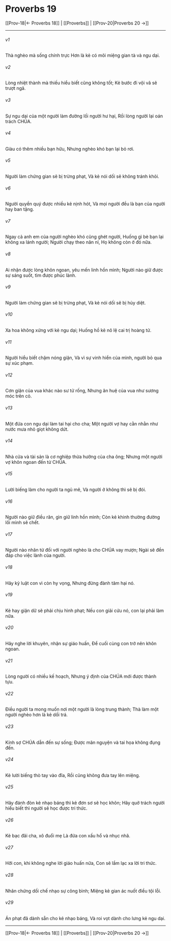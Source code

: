# Proverbs 19

[[Prov-18|← Proverbs 18]] | [[Proverbs]] | [[Prov-20|Proverbs 20 →]]
***



###### v1 
Thà nghèo mà sống chính trực Hơn là kẻ có môi miệng gian tà và ngu dại. 

###### v2 
Lòng nhiệt thành mà thiếu hiểu biết cũng không tốt; Kẻ bước đi vội vã sẽ trượt ngã. 

###### v3 
Sự ngu dại của một người làm đường lối người hư hại, Rồi lòng người lại oán trách CHÚA. 

###### v4 
Giàu có thêm nhiều bạn hữu, Nhưng nghèo khó bạn lại bỏ rơi. 

###### v5 
Người làm chứng gian sẽ bị trừng phạt, Và kẻ nói dối sẽ không tránh khỏi. 

###### v6 
Người quyền quý được nhiều kẻ nịnh hót, Và mọi người đều là bạn của người hay ban tặng. 

###### v7 
Ngay cả anh em của người nghèo khó cũng ghét người, Huống gì bè bạn lại không xa lánh người; Người chạy theo năn nỉ, Họ không còn ở đó nữa. 

###### v8 
Ai nhận được lòng khôn ngoan, yêu mến linh hồn mình; Người nào giữ được sự sáng suốt, tìm được phúc lành. 

###### v9 
Người làm chứng gian sẽ bị trừng phạt, Và kẻ nói dối sẽ bị hủy diệt. 

###### v10 
Xa hoa không xứng với kẻ ngu dại; Huống hồ kẻ nô lệ cai trị hoàng tử. 

###### v11 
Người hiểu biết chậm nóng giận, Và vì sự vinh hiển của mình, người bỏ qua sự xúc phạm. 

###### v12 
Cơn giận của vua khác nào sư tử rống, Nhưng ân huệ của vua như sương móc trên cỏ. 

###### v13 
Một đứa con ngu dại làm tai hại cho cha; Một người vợ hay cằn nhằn như nước mưa nhỏ giọt không dứt. 

###### v14 
Nhà cửa và tài sản là cơ nghiệp thừa hưởng của cha ông; Nhưng một người vợ khôn ngoan đến từ CHÚA. 

###### v15 
Lười biếng làm cho người ta ngủ mê, Và người ở không thì sẽ bị đói. 

###### v16 
Người nào giữ điều răn, gìn giữ linh hồn mình; Còn kẻ khinh thường đường lối mình sẽ chết. 

###### v17 
Người nào nhân từ đối với người nghèo là cho CHÚA vay mượn; Ngài sẽ đền đáp cho việc lành của người. 

###### v18 
Hãy kỷ luật con vì còn hy vọng, Nhưng đừng đành tâm hại nó. 

###### v19 
Kẻ hay giận dữ sẽ phải chịu hình phạt; Nếu con giải cứu nó, con lại phải làm nữa. 

###### v20 
Hãy nghe lời khuyên, nhận sự giáo huấn, Để cuối cùng con trở nên khôn ngoan. 

###### v21 
Lòng người có nhiều kế hoạch, Nhưng ý định của CHÚA mới được thành tựu. 

###### v22 
Điều người ta mong muốn nơi một người là lòng trung thành; Thà làm một người nghèo hơn là kẻ dối trá. 

###### v23 
Kính sợ CHÚA dẫn đến sự sống; Được mãn nguyện và tai họa không đụng đến. 

###### v24 
Kẻ lười biếng thò tay vào đĩa, Rồi cũng không đưa tay lên miệng. 

###### v25 
Hãy đánh đòn kẻ nhạo báng thì kẻ đơn sơ sẽ học khôn; Hãy quở trách người hiểu biết thì người sẽ học được tri thức. 

###### v26 
Kẻ bạc đãi cha, xô đuổi mẹ Là đứa con xấu hổ và nhục nhã. 

###### v27 
Hỡi con, khi không nghe lời giáo huấn nữa, Con sẽ lầm lạc xa lời tri thức. 

###### v28 
Nhân chứng dối chế nhạo sự công bình; Miệng kẻ gian ác nuốt điều tội lỗi. 

###### v29 
Án phạt đã dành sẵn cho kẻ nhạo báng, Và roi vọt dành cho lưng kẻ ngu dại.

***
[[Prov-18|← Proverbs 18]] | [[Proverbs]] | [[Prov-20|Proverbs 20 →]]
